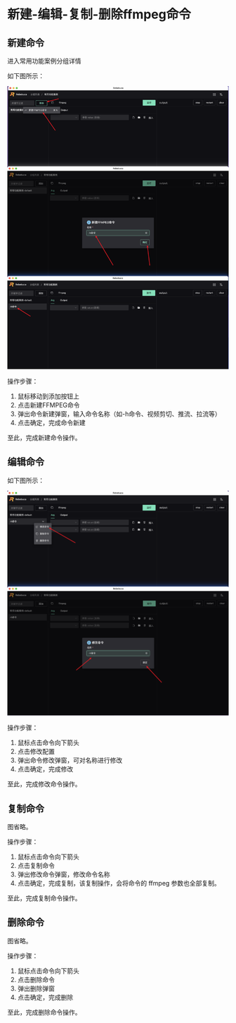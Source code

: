 # 新建-编辑-复制-删除ffmpeg命令

## 新建命令

进入常用功能案例分组详情

如下图所示：

![](./imgs/a9.png)

操作步骤：

1. 鼠标移动到添加按钮上
2. 点击新建FFMPEG命令
3. 弹出命令新建弹窗，输入命令名称（如-h命令、视频剪切、推流、拉流等）
4. 点击确定，完成命令新建

至此，完成新建命令操作。

## 编辑命令

如下图所示：

![](./imgs/a10.png)

操作步骤：

1. 鼠标点击命令向下箭头
2. 点击修改配置
3. 弹出命令修改弹窗，可对名称进行修改
4. 点击确定，完成修改

至此，完成修改命令操作。

## 复制命令

图省略。

操作步骤：

1. 鼠标点击命令向下箭头
2. 点击复制命令
3. 弹出修改命令弹窗，修改命令名称
4. 点击确定，完成复制，该复制操作，会将命令的 ffmpeg 参数也全部复制。

至此，完成复制命令操作。

## 删除命令

图省略。

操作步骤：

1. 鼠标点击命令向下箭头
2. 点击删除命令
3. 弹出删除弹窗
4. 点击确定，完成删除

至此，完成删除命令操作。


